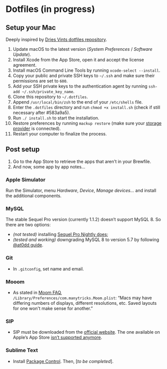 # Dotfiles (in progress)

## Setup your Mac

Deeply inspired by [Dries Vints dotfiles repository](https://github.com/driesvints/dotfiles).

1. Update macOS to the latest version (_System Preferences_ / _Software Update_).
2. Install Xcode from the App Store, open it and accept the license agreement.
3. Install macOS Command Line Tools by running `xcode-select --install`.
4. Copy your public and private SSH keys to `~/.ssh` and make sure their permissions are set to `600`.
5. Add your SSH private keys to the authentication agent by running `ssh-add ~/.ssh/private_key_name`.
6. Clone this repository to `~/.dotfiles`.
7. Append `/usr/local/bin/zsh` to the end of your `/etc/shells` file.
8. Enter the `.dotfiles` directory and run `chmod +x install.sh` (check if still necessary after #583a9a5).
9. Run `./ install.sh` to start the installation.
10. Restore preferences by running `mackup restore` (make sure your [storage provider](https://github.com/lra/mackup/blob/master/doc/README.md#storage) is connected).
11. Restart your computer to finalize the process.

## Post setup

1. Go to the App Store to retrieve the apps that aren’t in your Brewfile.
2. And now, some app by app notes…

### Apple Simulator

Run the Simulator, menu _Hardware_, _Device_, _Manage devices…_ and install the additional components.

### MySQL

The stable Sequel Pro version (currently 1.1.2) doesn’t support MySQL 8. So there are two options:
- _(not tested)_ installing [Sequel Pro Nightly does](https://github.com/sequelpro/sequelpro/issues/2699#issuecomment-432431710);
- _(tested and working)_ downgrading MySQL 8 to version 5.7 by following [@at0dd guide](https://medium.com/@at0dd/install-mysql-5-7-on-mac-os-mojave-cd07ec936034).

### Git

- In `.gitconfig`, set name and email.

### Mooom

- As stated in [Moom FAQ](https://manytricks.com/osticket/kb/faq.php?id=53), `/Library/Preferences/com.manytricks.Moom.plist`: “Macs may have differing numbers of displays, different resolutions, etc. Saved layouts for one won't make sense for another.”

### SIP

- SIP must be downloaded from the [official website](http://sipapp.io). The one available on Apple’s App Store [isn’t supported anymore](https://medium.com/@sipapp/moving-from-mac-app-store-b41c9e2f53e8).

### Sublime Text

- Install [Package Control](https://packagecontrol.io/installation). Then, [_to be completed_].
